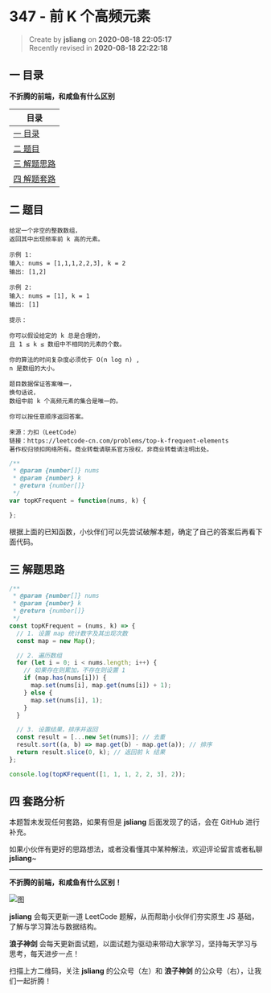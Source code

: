 347 - 前 K 个高频元素
===

> Create by **jsliang** on **2020-08-18 22:05:17**  
> Recently revised in **2020-08-18 22:22:18**

## 一 目录

**不折腾的前端，和咸鱼有什么区别**

| 目录 |
| --- |
| [一 目录](#chapter-one) |
| [二 题目](#chapter-two) |
| [三 解题思路](#chapter-three) |
| [四 解题套路](#chapter-four) |

## 二 题目



```
给定一个非空的整数数组，
返回其中出现频率前 k 高的元素。

示例 1:
输入: nums = [1,1,1,2,2,3], k = 2
输出: [1,2]

示例 2:
输入: nums = [1], k = 1
输出: [1]

提示：

你可以假设给定的 k 总是合理的，
且 1 ≤ k ≤ 数组中不相同的元素的个数。

你的算法的时间复杂度必须优于 O(n log n) , 
n 是数组的大小。

题目数据保证答案唯一，
换句话说，
数组中前 k 个高频元素的集合是唯一的。

你可以按任意顺序返回答案。

来源：力扣（LeetCode）
链接：https://leetcode-cn.com/problems/top-k-frequent-elements
著作权归领扣网络所有。商业转载请联系官方授权，非商业转载请注明出处。
```

```js
/**
 * @param {number[]} nums
 * @param {number} k
 * @return {number[]}
 */
var topKFrequent = function(nums, k) {

};
```

根据上面的已知函数，小伙伴们可以先尝试破解本题，确定了自己的答案后再看下面代码。

## 三 解题思路



```js
/**
 * @param {number[]} nums
 * @param {number} k
 * @return {number[]}
 */
const topKFrequent = (nums, k) => {
  // 1. 设置 map 统计数字及其出现次数
  const map = new Map();

  // 2. 遍历数组
  for (let i = 0; i < nums.length; i++) {
    // 如果存在则累加，不存在则设置 1
    if (map.has(nums[i])) {
      map.set(nums[i], map.get(nums[i]) + 1);
    } else {
      map.set(nums[i], 1);
    }
  }

  // 3. 设置结果，排序并返回
  const result = [...new Set(nums)]; // 去重
  result.sort((a, b) => map.get(b) - map.get(a)); // 排序
  return result.slice(0, k); // 返回前 k 结果
};

console.log(topKFrequent([1, 1, 1, 2, 2, 3], 2));
```

## 四 套路分析



本题暂未发现任何套路，如果有但是 **jsliang** 后面发现了的话，会在 GitHub 进行补充。

如果小伙伴有更好的思路想法，或者没看懂其中某种解法，欢迎评论留言或者私聊 **jsliang**~

---

**不折腾的前端，和咸鱼有什么区别！**

![图](https://github.com/LiangJunrong/document-library/blob/master/public-repertory/img/z-index-small.png?raw=true)

**jsliang** 会每天更新一道 LeetCode 题解，从而帮助小伙伴们夯实原生 JS 基础，了解与学习算法与数据结构。

**浪子神剑** 会每天更新面试题，以面试题为驱动来带动大家学习，坚持每天学习与思考，每天进步一点！

扫描上方二维码，关注 **jsliang** 的公众号（左）和 **浪子神剑** 的公众号（右），让我们一起折腾！

